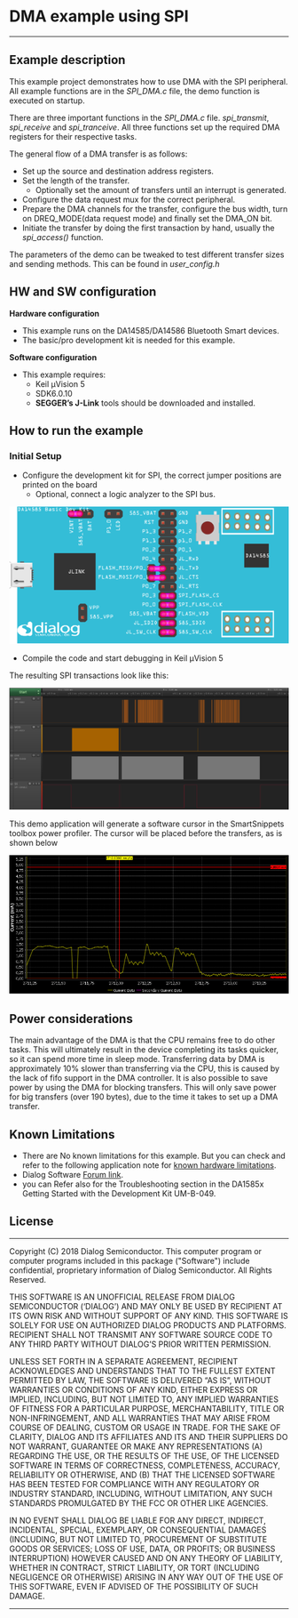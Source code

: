 
# DMA example using SPI

---


## Example description

This example project demonstrates how to use DMA with the SPI peripheral.
All example functions are in the *SPI\_DMA.c* file, the demo function is executed on startup.

There are three important functions in the *SPI\_DMA.c* file. *spi_transmit*, *spi_receive* and *spi_tranceive*.
All three functions set up the required DMA registers for their respective tasks. 

The general flow of a DMA transfer is as follows:
- Set up the source and destination address registers.
- Set the length of the transfer.
	- Optionally set the amount of transfers until an interrupt is generated.
- Configure the data request mux for the correct peripheral.
- Prepare the DMA channels for the transfer, configure the bus width, turn on DREQ\_MODE\(data request mode\) and finally set the DMA\_ON bit.
- Initiate the transfer by doing the first transaction by hand, usually the *spi\_access\(\)* function.
	
The parameters of the demo can be tweaked to test different transfer sizes and sending methods. This can be found in *user\_config.h*
	
## HW and SW configuration


**Hardware configuration**

  - This example runs on the DA14585/DA14586 Bluetooth Smart devices.
  - The basic/pro development kit is needed for this example.

 **Software configuration**

- This example requires:
  - Keil µVision 5
  - SDK6.0.10
  - **SEGGER’s J-Link** tools should be downloaded and installed.


## How to run the example

### Initial Setup

- Configure the development kit for SPI, the correct jumper positions are printed on the board
  - Optional, connect a logic analyzer to the SPI bus.
  
![Jumper settings](assets/SPI_Fritzing.png) 
  
- Compile the code and start debugging in Keil µVision 5

The resulting SPI transactions look like this:

![SPIscreenshot](assets/SPIcapture.png)

This demo application will generate a software cursor in the SmartSnippets toolbox power profiler. The cursor will be placed before the transfers,
as is shown below

![Power Profiler screenshot](assets/Power_profiler_example.png)

## Power considerations

The main advantage of the DMA is that the CPU remains free to do other tasks.
This will ultimately result in the device completing its tasks quicker, so it can spend more time in sleep mode.
Transferring data by DMA is approximately 10% slower than transferring via the CPU, this is caused by the lack of fifo support in the DMA controller.
It is also possible to save power by using the DMA for blocking transfers. This will only save power for big transfers (over 190 bytes), due to the time it takes to set up a DMA transfer.


## Known Limitations

- There are No known limitations for this example. But you can check and refer to the following application note for
[known hardware limitations](https://support.dialog-semiconductor.com/system/files/resources/DA1458x-KnownLimitations_2018_02_06.pdf "known hardware limitations").
- Dialog Software [Forum link](https://support.dialog-semiconductor.com/forums).
- you can Refer also for the Troubleshooting section in the DA1585x Getting Started with the Development Kit UM-B-049.


## License


**************************************************************************************

 Copyright (C) 2018 Dialog Semiconductor. This computer program or computer programs included in this package ("Software") include confidential, proprietary information of Dialog Semiconductor. All Rights Reserved.
 
 THIS SOFTWARE IS AN UNOFFICIAL RELEASE FROM DIALOG SEMICONDUCTOR (‘DIALOG’) AND MAY ONLY BE USED BY RECIPIENT AT ITS OWN RISK AND WITHOUT SUPPORT OF ANY KIND.  THIS SOFTWARE IS SOLELY FOR USE ON AUTHORIZED DIALOG PRODUCTS AND PLATFORMS.  RECIPIENT SHALL NOT TRANSMIT ANY SOFTWARE SOURCE CODE TO ANY THIRD PARTY WITHOUT DIALOG’S PRIOR WRITTEN PERMISSION.
 
 UNLESS SET FORTH IN A SEPARATE AGREEMENT, RECIPIENT ACKNOWLEDGES AND UNDERSTANDS THAT TO THE FULLEST EXTENT PERMITTED BY LAW, THE SOFTWARE IS DELIVERED “AS IS”, WITHOUT WARRANTIES OR CONDITIONS OF ANY KIND, EITHER EXPRESS OR IMPLIED, INCLUDING, BUT NOT LIMITED TO, ANY IMPLIED WARRANTIES OF FITNESS FOR A PARTICULAR PURPOSE, MERCHANTABILITY, TITLE OR NON-INFRINGEMENT, AND ALL WARRANTIES THAT MAY ARISE FROM COURSE OF DEALING, CUSTOM OR USAGE IN TRADE. FOR THE SAKE OF CLARITY, DIALOG AND ITS AFFILIATES AND ITS AND THEIR SUPPLIERS DO NOT WARRANT, GUARANTEE OR MAKE ANY REPRESENTATIONS (A) REGARDING THE USE, OR THE RESULTS OF THE USE, OF THE LICENSED SOFTWARE IN TERMS OF CORRECTNESS, COMPLETENESS, ACCURACY, RELIABILITY OR OTHERWISE, AND (B) THAT THE LICENSED SOFTWARE HAS BEEN TESTED FOR COMPLIANCE WITH ANY REGULATORY OR INDUSTRY STANDARD, INCLUDING, WITHOUT LIMITATION, ANY SUCH STANDARDS PROMULGATED BY THE FCC OR OTHER LIKE AGENCIES.
 
 IN NO EVENT SHALL DIALOG BE LIABLE FOR ANY DIRECT, INDIRECT, INCIDENTAL, SPECIAL, EXEMPLARY, OR CONSEQUENTIAL DAMAGES (INCLUDING, BUT NOT LIMITED TO, PROCUREMENT OF SUBSTITUTE GOODS OR SERVICES; LOSS OF USE, DATA, OR PROFITS; OR BUSINESS INTERRUPTION) HOWEVER CAUSED AND ON ANY THEORY OF LIABILITY, WHETHER IN CONTRACT, STRICT LIABILITY, OR TORT (INCLUDING NEGLIGENCE OR OTHERWISE) ARISING IN ANY WAY OUT OF THE USE OF THIS SOFTWARE, EVEN IF ADVISED OF THE POSSIBILITY OF SUCH DAMAGE.


**************************************************************************************
